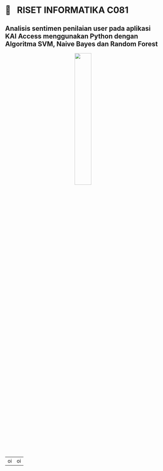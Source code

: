 <h1> 🔰 &nbsp; RISET INFORMATIKA C081 </h1>

<h2> Analisis sentimen penilaian user pada aplikasi KAI Access menggunakan Python dengan Algoritma SVM, Naive Bayes dan Random Forest  </h2>

<p align="center" width="100%">
    <img width="33%" src="[https://i.stack.imgur.com/RJj4x.png](https://lh3.googleusercontent.com/dnFOQqguRQB6G0BVca-YNaPGYDfgTOK3BGvlyOr4s6w-6-U17V2iYnLKmgau865mWOs=s360)https://lh3.googleusercontent.com/dnFOQqguRQB6G0BVca-YNaPGYDfgTOK3BGvlyOr4s6w-6-U17V2iYnLKmgau865mWOs=s360"> 
</p>

<table border="0">
  <tr>
    <td>oi</td>
    <td>oi</td>
  </tr>
</table>

